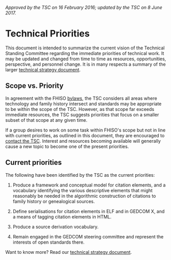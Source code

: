 *Approved by the TSC on 16 February 2016; updated by the TSC on 8 June
2017.*

# Technical Priorities

This document is intended to summarize the current vision of the Technical Standing Committee regarding the immediate priorities of technical work.
It may be updated and changed from time to time as resources, opportunities, perspective, and personnel change.
It is in many respects a summary of the larger [technical strategy
document](/strategy).

## Scope vs. Priority

In agreement with the FHISO [bylaws](//fhiso.org/by-laws), the TSC considers all areas where technology and family history intersect and standards may be appropriate to be within the scope of the TSC.
However, as that scope far exceeds immediate resources, the TSC suggests priorities that focus on a smaller subset of that scope at any given time.

If a group desires to work on some task within FHISO's scope but not in line with current priorities, as outlined in this document, they are encouraged to [contact the TSC](mailto:tsc@fhiso.org).
Interest and resources becoming available will generally cause a new topic to become one of the present priorities.

## Current priorities

The following have been identified by the TSC as the current priorities:

1. Produce a framework and conceptual model for citation elements, and a
   vocabulary identifying the various descriptive elements that might
   reasonably be needed in the algorithmic construction of citations to
   family history or genealogical sources.

2. Define serialisations for citation elements in ELF and in GEDCOM X,
   and a means of tagging citation elements in HTML.

3. Produce a source derivation vocabulary.

4. Remain engaged in the GEDCOM steering committee and represent the interests
   of open standards there.

Want to know more?  Read our [technical strategy document](/strategy).

